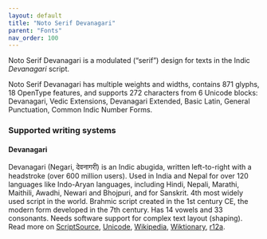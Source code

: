 ```yaml
---
layout: default
title: "Noto Serif Devanagari"
parent: "Fonts"
nav_order: 100
---
```

Noto Serif Devanagari is a modulated (“serif”) design for texts in the Indic _Devanagari_ script. 

Noto Serif Devanagari has multiple weights and widths, contains 871 glyphs, 18 OpenType features, and supports 272 characters from 6 Unicode blocks: Devanagari, Vedic Extensions, Devanagari Extended, Basic Latin, General Punctuation, Common Indic Number Forms.


### Supported writing systems


#### Devanagari

Devanagari (Negari, <span class='autonym'>देवनागरी</span>) is an Indic abugida, written left-to-right with a headstroke (over 600 million users). Used in India and Nepal for over 120 languages like Indo-Aryan languages, including Hindi, Nepali, Marathi, Maithili, Awadhi, Newari and Bhojpuri, and for Sanskrit. 4th most widely used script in the world. Brahmic script created in the 1st century CE, the modern form developed in the 7th century. Has 14 vowels and 33 consonants. Needs software support for complex text layout (shaping). Read more on [ScriptSource](https://scriptsource.org/scr/Deva), [Unicode](https://www.unicode.org/versions/Unicode13.0.0/ch12.pdf#G12284), [Wikipedia](https://en.wikipedia.org/wiki/ISO_15924:Deva), [Wiktionary](https://en.wiktionary.org/wiki/Category:Devanagari_script), [r12a](https://r12a.github.io/scripts/links?iso=Deva).

